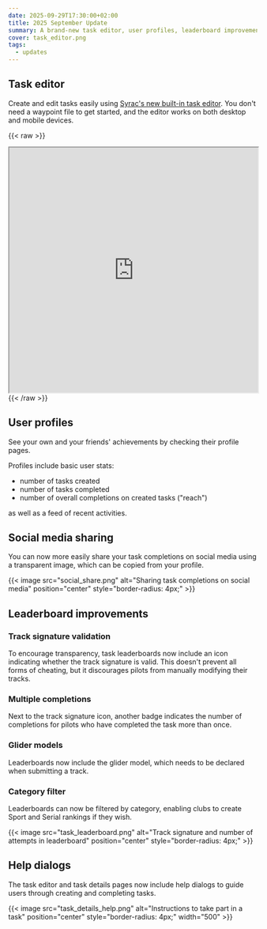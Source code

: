 ```yaml
---
date: 2025-09-29T17:30:00+02:00
title: 2025 September Update
summary: A brand-new task editor, user profiles, leaderboard improvements, and more.
cover: task_editor.png
tags:
  - updates
---
```


## Task editor

Create and edit tasks easily using [Syrac's new built-in task editor](https://app.syrac.org/task/editor).
You don't need a waypoint file to get started, and the editor works on both desktop and mobile devices.

{{< raw >}}
<div style="display: flex; width: 100%; height: 500px; flex-direction: column;">
  <iframe src="https://www.youtube.com/embed/JXYszf2mZXA?si=1WE3_1b4pd2-K7SO" style="width: 100%; height: 100%;" title="Syrac task editor demo" allow="accelerometer; autoplay; clipboard-write; encrypted-media; gyroscope; picture-in-picture; web-share" referrerpolicy="strict-origin-when-cross-origin" allowfullscreen></iframe>
</div>
{{< /raw >}}

## User profiles

See your own and your friends' achievements by checking their profile pages.

Profiles include basic user stats:

- number of tasks created
- number of tasks completed
- number of overall completions on created tasks ("reach")

as well as a feed of recent activities.

## Social media sharing

You can now more easily share your task completions on social media using a transparent image, which can be copied from your profile.

{{< image src="social_share.png" alt="Sharing task completions on social media" position="center" style="border-radius: 4px;" >}}

## Leaderboard improvements


### Track signature validation

To encourage transparency, task leaderboards now include an icon indicating whether the track signature is valid.
This doesn't prevent all forms of cheating, but it discourages pilots from manually modifying their tracks.

### Multiple completions

Next to the track signature icon, another badge indicates the number of completions for pilots who have completed the task more than once.

### Glider models

Leaderboards now include the glider model, which needs to be declared when submitting a track.

### Category filter

Leaderboards can now be filtered by category, enabling clubs to create Sport and Serial rankings if they wish.

{{< image src="task_leaderboard.png" alt="Track signature and number of attempts in leaderboard" position="center" style="border-radius: 4px;" >}}

## Help dialogs

The task editor and task details pages now include help dialogs to guide users through creating and completing tasks.

{{< image src="task_details_help.png" alt="Instructions to take part in a task" position="center" style="border-radius: 4px;" width="500" >}}
